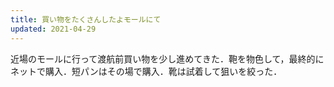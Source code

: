 ```yaml
---
title: 買い物をたくさんしたよモールにて
updated: 2021-04-29
---
```


近場のモールに行って渡航前買い物を少し進めてきた．鞄を物色して，最終的にネットで購入．短パンはその場で購入．靴は試着して狙いを絞った．
